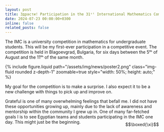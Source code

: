 ```yaml
---
layout: post
title: Здрасти! Participation in the 31ˢᵗ International Mathematics Competition in Bulgaria. 
date: 2024-07-23 00:00:00+0300
inline: false
related_posts: false
---
```


The IMC is a university competition in mathematics for undergraduate students. This will be my first-ever participation in a competitive event. The competition is held in Blagoevgrad, Bulgaria, for six days between the 5ᵗ​ʰ of August and the 11ᵗ​ʰ of the same month.


 
{% include figure.liquid path="/assets/img/news/poster2.png" class="img-fluid rounded z-depth-1" zoomable=true style="width: 50%; height: auto;" %}

My goal for the competition is to make a surprise. I also expect it to be a new challenge with things to pick up and improve on.


Grateful is one of many overwhelming feelings that befall me. I did not have these opportunities growing up, mainly due to the lack of awareness and mentorship within the community I grew up in. One of many far-fetched goals I is to see Egyptian teams and students participating in the IMC one day. This might just be the beginning. <span style="float:right;">  $$\boxed{\xi}$$</span>



<!--
---
layout: post
date: 2024-08-05 00:00:00
related_posts: false
---
Здрасти! I am participating in the 31ˢᵗ International Mathematics Competition in Bulgaria. 
---


zyzx
-->
